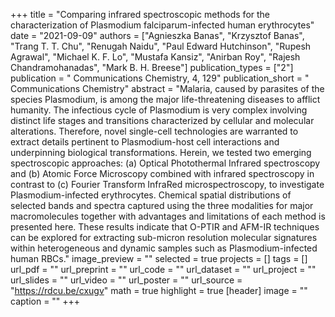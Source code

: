 +++
title = "Comparing infrared spectroscopic methods for the characterization of Plasmodium falciparum-infected human erythrocytes"
date = "2021-09-09"
authors = ["Agnieszka Banas", "Krzysztof Banas", "Trang T. T. Chu", "Renugah Naidu", "Paul Edward Hutchinson", "Rupesh Agrawal", "Michael K. F. Lo", "Mustafa Kansiz", "Anirban Roy", "Rajesh Chandramohanadas", "Mark B. H. Breese"]
publication_types = ["2"]
publication = " Communications Chemistry, 4, 129"
publication_short = " Communications Chemistry"
abstract = "Malaria, caused by parasites of the species Plasmodium, is among the major life-threatening diseases to afflict humanity. The infectious cycle of Plasmodium is very complex involving distinct life stages and transitions characterized by cellular and molecular alterations. Therefore, novel single-cell technologies are warranted to extract details pertinent to Plasmodium-host cell interactions and underpinning biological transformations. Herein, we tested two emerging spectroscopic approaches: (a) Optical Photothermal Infrared spectroscopy and (b) Atomic Force Microscopy combined with infrared spectroscopy in contrast to (c) Fourier Transform InfraRed microspectroscopy, to investigate Plasmodium-infected erythrocytes. Chemical spatial distributions of selected bands and spectra captured using the three modalities for major macromolecules together with advantages and limitations of each method is presented here. These results indicate that O-PTIR and AFM-IR techniques can be explored for extracting sub-micron resolution molecular signatures within heterogeneous and dynamic samples such as Plasmodium-infected human RBCs."
image_preview = ""
selected = true
projects = []
tags = []
url_pdf = ""
url_preprint = ""
url_code = ""
url_dataset = ""
url_project = ""
url_slides = ""
url_video = ""
url_poster = ""
url_source = "https://rdcu.be/cxugv"
math = true
highlight = true
[header]
image = ""
caption = ""
+++

